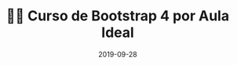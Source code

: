 ---
author_profile: false
title: "👨‍🏫 Curso de Bootstrap 4 por Aula Ideal"
description: "👩‍🎨 Curso de Bootstrap 4 por Aula Ideal"
excerpt: "👩‍🎨 Curso de Creación de Bootstrap 4 por Aula Ideal"
permalink: /👨‍🏫-curso-bootstrap-4-aula-ideal
canonical_URL: https://ciberninjas.com/👨‍🏫-curso-bootstrap-4-aula-ideal
header:
  video:
    id: playlist?list=PLKEhkynvt-h5ZaYv5j-q8FntxHiLsqpZ9
    provider: youtube
comments: true
date: 2019-09-28
tags:
# Creador, Editorial, Temática, Tipo de Música
- Aula Ideal
- Bootstrap
categories:
- Videotutorial Bootstrap
sidebar:
- title: "Menú Videotutoriales"
  nav: vtuto
---